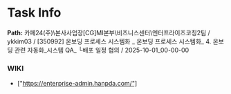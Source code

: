 # Task Info

**Path:** 카페24(주)\본사사업장\[CG]MI본부\비즈니스센터\엔터프라이즈코칭2팀 / ykkim03 / [350992] 온보딩 프로세스 시스템화 _ 온보딩 프로세스 시스템화_ 4. 온보딩 관련 자동화_시스템 QA_ └배포 일정 협의 / 2025-10-01_00-00-00

### WIKI
- ["https://enterprise-admin.hanpda.com/"]

